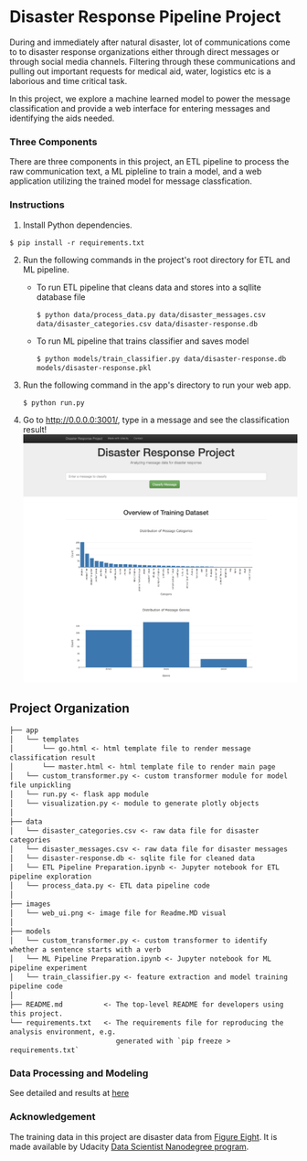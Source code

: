 # Disaster Response Pipeline Project

During and immediately after natural disaster, lot of communications come to to disaster response organizations either through direct messages or through social media channels. Filtering through these communications and pulling out  important requests for medical aid, water, logistics etc is a laborious and time critical task. 

In this project, we explore a machine learned model to power the message classification and provide a web interface for entering messages and identifying the aids needed. 

### Three Components

There are three components in this project, an ETL pipeline to process the raw communication text, a ML pipleline to train a model, and a web application utilizing the trained model for message classfication. 

### Instructions

1. Install Python dependencies.
```
$ pip install -r requirements.txt
```

2. Run the following commands in the project's root directory for ETL and ML pipeline.

    - To run ETL pipeline that cleans data and stores into a sqllite database file
        
        ```
        $ python data/process_data.py data/disaster_messages.csv data/disaster_categories.csv data/disaster-response.db
        ```

    - To run ML pipeline that trains classifier and saves model
        ```
        $ python models/train_classifier.py data/disaster-response.db models/disaster-response.pkl
        ```

3. Run the following command in the app's directory to run your web app.

    ```
    $ python run.py
    ```

4. Go to http://0.0.0.0:3001/, type in a message and see the classification result!
![Image](./images/web_ui.png)

Project Organization
------------
    ├── app           
    │   └── templates  
    │       └── go.html <- html template file to render message classification result
    │       └── master.html <- html template file to render main page
    │   └── custom_transformer.py <- custom transformer module for model file unpickling 
    │   └── run.py <- flask app module
    │   └── visualization.py <- module to generate plotly objects
    │
    ├── data           
    │   └── disaster_categories.csv <- raw data file for disaster categories
    │   └── disaster_messages.csv <- raw data file for disaster messages
    │   └── disaster-response.db <- sqlite file for cleaned data
    │   └── ETL Pipeline Preparation.ipynb <- Jupyter notebook for ETL pipeline exploration
    │   └── process_data.py <- ETL data pipeline code
    │
    ├── images
    │   └── web_ui.png <- image file for Readme.MD visual  
    │
    ├── models 
    │   └── custom_transformer.py <- custom transformer to identify whether a sentence starts with a verb 
    │   └── ML Pipeline Preparation.ipynb <- Jupyter notebook for ML pipeline experiment
    │   └── train_classifier.py <- feature extraction and model training pipeline code       
    │
    ├── README.md          <- The top-level README for developers using this project.
    └── requirements.txt   <- The requirements file for reproducing the analysis environment, e.g.
                              generated with `pip freeze > requirements.txt`
    

### Data Processing and Modeling

See detailed and results at [here](https://github.com/Juliaj/udacity-data-scientist/blob/gh-pages/disaster-response.md)

### Acknowledgement 
The training data in this project are disaster data from [Figure Eight](https://www.figure-eight.com/). It is made available by Udacity [Data Scientist Nanodegree program](https://classroom.udacity.com/nanodegrees/nd025). 
